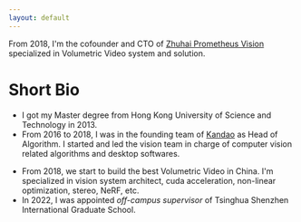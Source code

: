 ```yaml
---
layout: default
---
```


From 2018, I'm the cofounder and CTO of [Zhuhai Prometheus Vision](www.prometh.xyz) specialized in Volumetric Video system and solution.

# Short Bio
- I got my Master degree from Hong Kong University of Science and Technology in 2013.
- From 2016 to 2018, I was in the founding team of [Kandao](www.kandaovr.com) as Head of Algorithm. I started and led the vision team in charge of computer vision related algorithms and desktop softwares. 
<!-- | Obsidian Pro | head two          | three |
|:-------------|:------------------|:------|
| [obsidian-pro](/assets/img/DSC06114-2.jpg) | good swedish fish | nice  | -->

- From 2018, we start to build the best Volumetric Video in China. I'm specialized in vision system architect, cuda acceleration, non-linear optimization, stereo, NeRF, etc.
- In 2022, I was appointed *off-campus supervisor* of Tsinghua Shenzhen International Graduate School.

